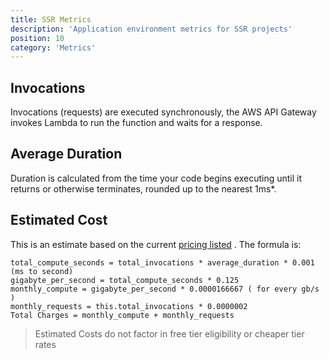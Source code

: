 ```yaml
---
title: SSR Metrics
description: 'Application environment metrics for SSR projects'
position: 10
category: 'Metrics'
---
```


## Invocations

 Invocations (requests) are executed synchronously, the AWS API Gateway invokes Lambda to run the function and waits for a response.

## Average Duration

Duration is calculated from the time your code begins executing until it returns or otherwise terminates, rounded up to the nearest 1ms*.

## Estimated Cost

This is an estimate based on the current [pricing listed](https://aws.amazon.com/lambda/pricing/) . The formula is:

```
total_compute_seconds = total_invocations * average_duration * 0.001 (ms to second)
gigabyte_per_second = total_compute_seconds * 0.125
monthly_compute = gigabyte_per_second * 0.0000166667 ( for every gb/s )
monthly_requests = this.total_invocations * 0.0000002
Total Charges = monthly_compute + monthly_requests
```

> Estimated Costs do not factor in free tier eligibility or cheaper tier rates
